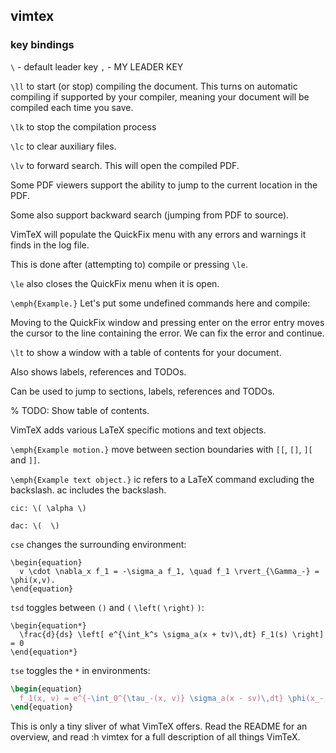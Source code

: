## vimtex

### key bindings

`\` - default leader key
`,` - MY LEADER KEY

`\ll` to start (or stop) compiling the document.
This turns on automatic compiling if supported by your compiler, meaning your
document will be compiled each time you save.

`\lk` to stop the compilation process

`\lc` to clear auxiliary files.

`\lv` to forward search. This will open the compiled PDF.

Some PDF viewers support the ability to jump to the current location in the PDF.

Some also support backward search (jumping from PDF to source).

VimTeX will populate the QuickFix menu with any errors and warnings it finds in
the log file.

This is done after (attempting to) compile or pressing `\le`.

`\le` also closes the QuickFix menu when it is open.

`\emph{Example.}` Let's put some undefined commands here and compile:

Moving to the QuickFix window and pressing enter on the error entry moves the
cursor to the line containing the error. We can fix the error and continue.

`\lt` to show a window with a table of contents for your document.

Also shows labels, references and TODOs.

Can be used to jump to sections, labels, references and TODOs.

% TODO: Show table of contents.

VimTeX adds various LaTeX specific motions and text objects.

`\emph{Example motion.}` move between section boundaries with `[[`, `[]`, `][` and `]]`.

`\emph{Example text object.}` ic refers to a LaTeX command excluding the
backslash. ac includes the backslash.

`cic: \( \alpha \)`

`dac: \(  \)`

`cse` changes the surrounding environment:

```
\begin{equation}
  v \cdot \nabla_x f_1 = -\sigma_a f_1, \quad f_1 \rvert_{\Gamma_-} = \phi(x,v).
\end{equation}
```

`tsd` toggles between `()` and `(` `\left(` `\right)` `)`:

```
\begin{equation*}
  \frac{d}{ds} \left[ e^{\int_k^s \sigma_a(x + tv)\,dt} F_1(s) \right] = 0
\end{equation*}
```

`tse` toggles the `*` in environments:
```tex
\begin{equation}
  f_1(x, v) = e^{-\int_0^{\tau_-(x, v)} \sigma_a(x - sv)\,dt} \phi(x_-, v),
\end{equation}
```

This is only a tiny sliver of what VimTeX offers.
Read the README for an overview, and read :h vimtex for a full description of
all things VimTeX.

